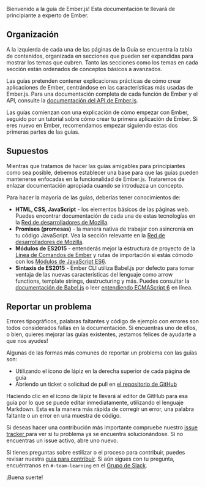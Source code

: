 Bienvenido a la guía de Ember.js! Esta documentación te llevará de principiante a experto de Ember.

## Organización

A la izquierda de cada una de las páginas de la Guía se encuentra la tabla de contenidos, organizada en secciones que pueden ser expandidas para mostrar los temas que cubren. Tanto las secciones como los temas en cada sección están ordenados de conceptos básicos a avanzados.

Las guías pretenden contener explicaciones prácticas de cómo crear aplicaciones de Ember, centrándose en las características más usadas de Ember.js. Para una documentación completa de cada función de Ember y el API, consulte la [documentación del API de Ember.js](http://emberjs.com/api/).

Las guías comienzan con una explicación de cómo empezar con Ember, seguido por un tutorial sobre cómo crear tu primera aplicación de Ember. Si eres nuevo en Ember, recomendamos empezar siguiendo estas dos primeras partes de las guías.

## Supuestos

Mientras que tratamos de hacer las guías amigables para principiantes como sea posible, debemos establecer una base para que las guías pueden mantenerse enfocadas en la funcionalidad de Ember.js. Trataremos de enlazar documentación apropiada cuando se introduzca un concepto.

Para hacer la mayoría de las guías, deberías tener conocimientos de:

* **HTML, CSS, JavaScript** - los elementos básicos de las páginas web. Puedes encontrar documentación de cada una de estas tecnologías en la [Red de desarrolladores de Mozilla](https://developer.mozilla.org/en-US/docs/Web).
* **Promises (promesas)** - la manera nativa de trabajar con asincronía en tu código JavaScript. Vea la sección relevante en la [Red de desarrolladores de Mozilla](https://developer.mozilla.org/en-US/docs/Web/JavaScript/Reference/Global_Objects/Promise).
* **Módulos de ES2015** - entenderás mejor la estructura de proyecto de la [Línea de Comandos de Ember](https://ember-cli.com/) y rutas de importación si estás cómodo con los [Módulos de JavaScript ES6](http://jsmodules.io/).
* **Sintaxis de ES2015** - Ember CLI utiliza Babel.js por defecto para tomar ventaja de las nuevas características del lenguaje como arrow functions, template strings, destructuring y más. Puedes consultar la [documentación de Babel.js](https://babeljs.io/docs/learn-es2015/) o leer [entendiendo ECMAScript 6](https://leanpub.com/understandinges6/read) en línea.

## Reportar un problema

Errores tipográficos, palabras faltantes y código de ejemplo con errores son todos considerados fallas en la documentación. Si encuentras uno de ellos, o bien, quieres mejorar las guías existentes, ¡estamos felices de ayudarte a que nos ayudes!

Algunas de las formas más comunes de reportar un problema con las guías son:

* Utilizando el icono de lápiz en la derecha superior de cada página de guía
* Abriendo un ticket o solicitud de pull en [el repositorio de GitHub](https://github.com/emberjs/guides/)

Haciendo clic en el icono de lápiz te llevará al editor de GitHub para esa guía por lo que se puede editar inmediatamente, utilizando el lenguaje Markdown. Esta es la manera más rápida de corregir un error, una palabra faltante o un error en una muestra de código.

Si deseas hacer una contribución más importante compruebe nuestro [issue tracker ](https://github.com/emberjs/guides/issues) para ver si tu problema ya se encuentra solucionándose. Si no encuentras un issue activo, abre uno nuevo.

Si tienes preguntas sobre estilizar o el proceso para contribuir, puedes revisar nuestra [guía para contribuir](https://github.com/emberjs/guides/blob/master/CONTRIBUTING.md). Si aún sigues con tu pregunta, encuéntranos en `#-team-learning` en el [Grupo de Slack](https://ember-community-slackin.herokuapp.com/).

¡Buena suerte!